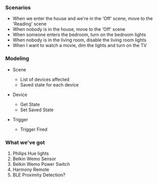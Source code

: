 ### Scenarios

* When we enter the house and we're in the 'Off' scene, move to the 'Reading'
  scene
* When nobody is in the house, move to the 'Off' scene
* When someone enters the bedroom, turn on the bedroom lights
* When nobody is in the living room, disable the living room lights
* When I want to watch a movie, dim the lights and turn on the TV

### Modeling

- Scene
  * List of devices affected
  * Saved state for each device

- Device
  * Get State
  * Set Saved State

- Trigger
  * Trigger Fired

### What we've got

1. Philips Hue lights
1. Belkin Wemo Sensor
1. Belkin Wemo Power Switch
1. Harmony Remote
1. BLE Proximity Detection?
